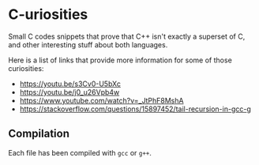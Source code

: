 # C-uriosities

Small C codes snippets that prove that C++ isn't exactly a superset of C, and other interesting stuff about both languages.

Here is a list of links that provide more information for some of those curiosities:

- <https://youtu.be/s3Cv0-U5bXc>
- <https://youtu.be/j0_u26Vpb4w>
- <https://www.youtube.com/watch?v=_JtPhF8MshA>
- <https://stackoverflow.com/questions/15897452/tail-recursion-in-gcc-g>

## Compilation

Each file has been compiled with `gcc` or `g++`.
